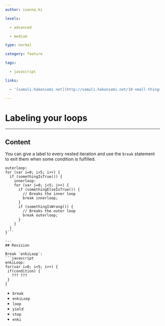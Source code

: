 ```yaml
---
author: ioanna.ki

levels:

  - advanced

  - medium

type: normal

category: feature

tags:

  - javascript

links:

  - '[samuli.hakoniemi.net](http://samuli.hakoniemi.net/10-small-things-you-may-not-know-about-javascript/)'

---
```


# Labeling your loops

---
## Content

You can give a label to every nested iteration and use the `break` statement to exit them when some condition is fulfilled. 

```
outerloop:  
for (var i=0; i<5; i++) {
  if (somethingIsTrue()) {  
    innerloop:  
    for (var j=0; j<5; j++) {  
      if (somethingElseIsTrue()) {  
        // Breaks the inner loop  
        break innerloop; 
      }
      if (somethingIsWrong()) {
        // Breaks the outer loop  
        break outerloop; 
      }
    }
  }   
}```

---
## Revision

Break `enkiLoop`:
```javascript
enkiLoop:
for(var i=0; i<5; i++) {
 if(condition) {
   ??? ???
 }
}

```

* `break`
* `enkiLoop`
* `loop`
* `yield`
* `stop`
* `enki`

